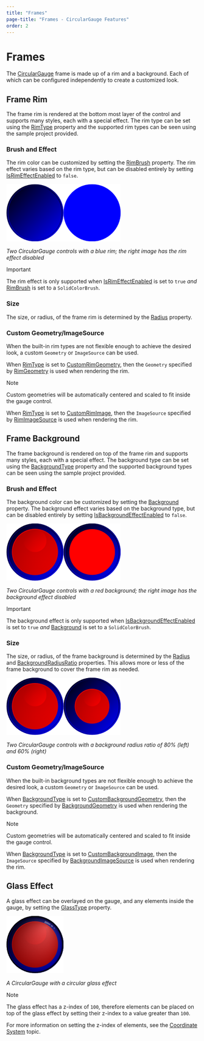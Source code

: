 ```yaml
---
title: "Frames"
page-title: "Frames - CircularGauge Features"
order: 2
---
```

# Frames

The [CircularGauge](xref:@ActiproUIRoot.Controls.Gauge.CircularGauge) frame is made up of a rim and a background.  Each of which can be configured independently to create a customized look.

## Frame Rim

The frame rim is rendered at the bottom most layer of the control and supports many styles, each with a special effect. The rim type can be set using the [RimType](xref:@ActiproUIRoot.Controls.Gauge.Primitives.CircularGaugeBase.RimType) property and the supported rim types can be seen using the sample project provided.

### Brush and Effect

The rim color can be customized by setting the [RimBrush](xref:@ActiproUIRoot.Controls.Gauge.Primitives.GaugeBase.RimBrush) property. The rim effect varies based on the rim type, but can be disabled entirely by setting [IsRimEffectEnabled](xref:@ActiproUIRoot.Controls.Gauge.Primitives.GaugeBase.IsRimEffectEnabled) to `false`.

![Screenshot](../images/circular-gauge-frame-rim.png)![Screenshot](../images/circular-gauge-frame-rim-no-effect.png)

*Two CircularGauge controls with a blue rim; the right image has the rim effect disabled*

> [!IMPORTANT]
> The rim effect is only supported when [IsRimEffectEnabled](xref:@ActiproUIRoot.Controls.Gauge.Primitives.GaugeBase.IsRimEffectEnabled) is set to `true` *and* [RimBrush](xref:@ActiproUIRoot.Controls.Gauge.Primitives.GaugeBase.RimBrush) is set to a `SolidColorBrush`.

### Size

The size, or radius, of the frame rim is determined by the [Radius](xref:@ActiproUIRoot.Controls.Gauge.Primitives.CircularGaugeBase.Radius) property.

### Custom Geometry/ImageSource

When the built-in rim types are not flexible enough to achieve the desired look, a custom `Geometry` or `ImageSource` can be used.

When [RimType](xref:@ActiproUIRoot.Controls.Gauge.Primitives.CircularGaugeBase.RimType) is set to [CustomRimGeometry](xref:@ActiproUIRoot.Controls.Gauge.CircularRimType.CustomRimGeometry), then the `Geometry` specified by [RimGeometry](xref:@ActiproUIRoot.Controls.Gauge.Primitives.CircularGaugeBase.RimGeometry) is used when rendering the rim.

> [!NOTE]
> Custom geometries will be automatically centered and scaled to fit inside the gauge control.

When [RimType](xref:@ActiproUIRoot.Controls.Gauge.Primitives.CircularGaugeBase.RimType) is set to [CustomRimImage](xref:@ActiproUIRoot.Controls.Gauge.CircularRimType.CustomRimImage), then the `ImageSource` specified by [RimImageSource](xref:@ActiproUIRoot.Controls.Gauge.Primitives.CircularGaugeBase.RimImageSource) is used when rendering the rim.

## Frame Background

The frame background is rendered on top of the frame rim and supports many styles, each with a special effect.  The background type can be set using the [BackgroundType](xref:@ActiproUIRoot.Controls.Gauge.Primitives.CircularGaugeBase.BackgroundType) property and the supported background types can be seen using the sample project provided.

### Brush and Effect

The background color can be customized by setting the [Background](xref:@ActiproUIRoot.Controls.Gauge.Primitives.GaugeBase.Background) property. The background effect varies based on the background type, but can be disabled entirely by setting [IsBackgroundEffectEnabled](xref:@ActiproUIRoot.Controls.Gauge.Primitives.GaugeBase.IsBackgroundEffectEnabled) to `false`.

![Screenshot](../images/circular-gauge-frame-background.png)![Screenshot](../images/circular-gauge-frame-background-no-effect.png)

*Two CircularGauge controls with a red background; the right image has the background effect disabled*

> [!IMPORTANT]
> The background effect is only supported when [IsBackgroundEffectEnabled](xref:@ActiproUIRoot.Controls.Gauge.Primitives.GaugeBase.IsBackgroundEffectEnabled) is set to `true` *and* [Background](xref:@ActiproUIRoot.Controls.Gauge.Primitives.GaugeBase.Background) is set to a `SolidColorBrush`.

### Size

The size, or radius, of the frame background is determined by the [Radius](xref:@ActiproUIRoot.Controls.Gauge.Primitives.CircularGaugeBase.Radius) and [BackgroundRadiusRatio](xref:@ActiproUIRoot.Controls.Gauge.Primitives.CircularGaugeBase.BackgroundRadiusRatio) properties. This allows more or less of the frame background to cover the frame rim as needed.

![Screenshot](../images/circular-gauge-frame-background.png)![Screenshot](../images/circular-gauge-frame-background60-percent.png)

*Two CircularGauge controls with a background radius ratio of 80% (left) and 60% (right)*

### Custom Geometry/ImageSource

When the built-in background types are not flexible enough to achieve the desired look, a custom `Geometry` or `ImageSource` can be used.

When [BackgroundType](xref:@ActiproUIRoot.Controls.Gauge.Primitives.CircularGaugeBase.BackgroundType) is set to [CustomBackgroundGeometry](xref:@ActiproUIRoot.Controls.Gauge.CircularBackgroundType.CustomBackgroundGeometry), then the `Geometry` specified by [BackgroundGeometry](xref:@ActiproUIRoot.Controls.Gauge.Primitives.CircularGaugeBase.BackgroundGeometry) is used when rendering the background.

> [!NOTE]
> Custom geometries will be automatically centered and scaled to fit inside the gauge control.

When [BackgroundType](xref:@ActiproUIRoot.Controls.Gauge.Primitives.CircularGaugeBase.BackgroundType) is set to [CustomBackgroundImage](xref:@ActiproUIRoot.Controls.Gauge.CircularBackgroundType.CustomBackgroundImage), then the `ImageSource` specified by [BackgroundImageSource](xref:@ActiproUIRoot.Controls.Gauge.Primitives.CircularGaugeBase.BackgroundImageSource) is used when rendering the rim.

## Glass Effect

A glass effect can be overlayed on the gauge, and any elements inside the gauge, by setting the [GlassType](xref:@ActiproUIRoot.Controls.Gauge.Primitives.CircularGaugeBase.GlassType) property.

![Screenshot](../images/circular-gauge-frame-glass-effect.png)

*A CircularGauge with a circular glass effect*

> [!NOTE]
>
> The glass effect has a z-index of `100`, therefore elements can be placed on top of the glass effect by setting their z-index to a value greater than `100`.
>
> For more information on setting the z-index of elements, see the [Coordinate System](../coordinate-system.md) topic.
